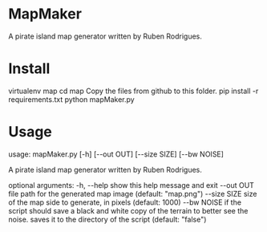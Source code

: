# MapMaker
A pirate island map generator written by Ruben Rodrigues.


# Install

virtualenv map
cd map
Copy the files from github to this folder.
pip install -r requirements.txt
python mapMaker.py

# Usage

usage: mapMaker.py [-h] [--out OUT] [--size SIZE] [--bw NOISE]

A pirate island map generator written by Ruben Rodrigues.

optional arguments:
  -h, --help   show this help message and exit
  --out OUT    file path for the generated map image (default: "map.png")
  --size SIZE  size of the map side to generate, in pixels (default: 1000)
  --bw NOISE   if the script should save a black and white copy of the terrain
               to better see the noise. saves it to the directory of the
               script (default: "false")
